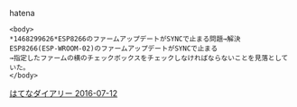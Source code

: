 
hatena

```
<body>
*1468299626*ESP8266のファームアップデートがSYNCで止まる問題→解決
ESP8266(ESP-WROOM-02)のファームアップデートがSYNCで止まる
→指定したファームの横のチェックボックスをチェックしなければならないことを見落としていた。
</body>
```


[はてなダイアリー 2016-07-12](https://nishiohirokazu.hatenadiary.org/archive/2016/07/12)
